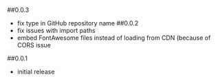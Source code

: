##0.0.3
- fix type in GitHub repository name
##0.0.2
- fix issues with import paths
- embed FontAwesome files instead of loading from CDN (because of CORS issue

##0.0.1
- initial release